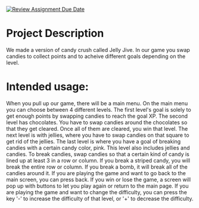 [![Review Assignment Due Date](https://classroom.github.com/assets/deadline-readme-button-22041afd0340ce965d47ae6ef1cefeee28c7c493a6346c4f15d667ab976d596c.svg)](https://classroom.github.com/a/YxXKqIeT)
# Project Description

We made a version of candy crush called Jelly Jive. In our game you swap candies to collect points and to acheive different goals depending on the level.

# Intended usage:
  
When you pull up our game, there will be a main menu. On the main menu you can choose between 4 different levels.
The first level's goal is solely to get enough points by swapping candies to reach the goal XP. The second level 
has chocolates. You have to swap candies around the chocolates so that they get cleared. Once all of them are cleared, you win that level.
The next level is with jellies, where you have to swap candies on that square to get rid of the jellies. 
The last level is where you have a goal of breaking candies with a certain candy color, pink. This level also includes jellies and candies.
To break candies, swap candies so that a certain kind of candy is lined up at least 3 in a row or column. If you break a striped candy, you will break the entire row or column.
If you break a bomb, it will break all of the candies around it. If you are playing the game and want to go back to the main screen, you can press back.
If you win or lose the game, a screen will pop up with buttons to let you play again or return to the main page. 
If you are playing the game and want to change the difficulty, you can press the key '-' to increase the difficulty of that level, or '+' to decrease the difficulty. 